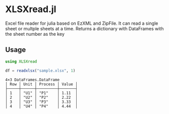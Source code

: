 # XLSXread.jl
Excel file reader for julia based on EzXML and ZipFile. It can read a single sheet or multple sheets at a time. Returns a dictionary with DataFrames with the sheet number as the key

## Usage
```julia
using XLSXread

df = readxlsx("sample.xlsx", 1)
```
```
4×3 DataFrames.DataFrame
│ Row │ Unit │ Process │ Value │
├─────┼──────┼─────────┼───────┤
│ 1   │ "U1" │ "P1"    │ 1.11  │
│ 2   │ "U2" │ "P2"    │ 2.22  │
│ 3   │ "U3" │ "P3"    │ 3.33  │
│ 4   │ "U4" │ "P4"    │ 4.44  │
```
